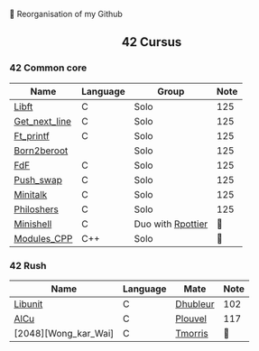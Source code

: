 :construction: Reorganisation of my Github

## <p align='center'>42 Cursus</p>

### 42 Common core

| Name                              | Language | Group                         | Note           |
|-----------------------------------|----------|-------------------------------|----------------|
| [Libft][42-libft]                 | C        | Solo                          | 125            |
| [Get_next_line][42-get_next_line] | C        | Solo                          | 125            |
| [Ft_printf][42-ft_printf]         | C        | Solo                          | 125            |
| [Born2beroot][42-Born2beroot]     |          | Solo                          | 125            |
| [FdF][42-FdF]                     | C        | Solo                          | 125            |
| [Push_swap][42-push_swap]         | C        | Solo                          | 125            |
| [Minitalk][42-minitalk]           | C        | Solo                          | 125            |
| [Philoshers][42-Philoshers]       | C        | Solo                          | 125            |
| [Minishell][42-Minishell]         | C        | Duo with [Rpottier][Rpottier] | :construction: |
| [Modules_CPP][42-CPP_Modules]     | C++      | Solo                          | :construction: |

### 42 Rush

| Name                  | Language | Mate                 | Note |
|-----------------------|---------|----------------------|------|
| [Libunit][42-libunit] | C       | [Dhubleur][Dhubleur] | 102  |
| [AlCu][42-AlCu]       | C       | [Plouvel][Plouvel]   | 117  |
| [2048][Wong_kar_Wai]  | C       | [Tmorris][Tmorris]   |  :construction:    |

<!-- Lien repo github --->

[42-CPP_Modules]: https://github.com/Exio666/42-CPP_Modules
[42-libft]: https://github.com/Exio666/42-libft
[42-get_next_line]: https://github.com/Exio666/42-get_next_line
[42-ft_printf]: https://github.com/Exio666/42-ft_printf
[42-Born2beroot]: https://github.com/Exio666/42-Born2beroot
[42-FdF]: https://github.com/Exio666/42-FdF
[42-push_swap]: https://github.com/Exio666/42-push_swap
[42-minitalk]: https://github.com/Exio666/42-minitalk
[42-Philoshers]: https://github.com/Exio666/42-Philosophers
[42-libunit]: https://github.com/Exio666/42-libunit
[42-AlCu]: https://github.com/Exio666/42-AlCu
[42-Minishell]: https://github.com/Exio666/42-Minishell
[42-Wong_kar_Wai]: https://github.com/Exio666/42-Wong_kar_Wai

<!-- Mate of project --->

[Plouvel]: https://github.com/noctuelles
[Dhubleur]: https://github.com/dams333
[Rpottier]: https://github.com/RodolphePottier
[Tmorris]: https://github.com/tmorris42
